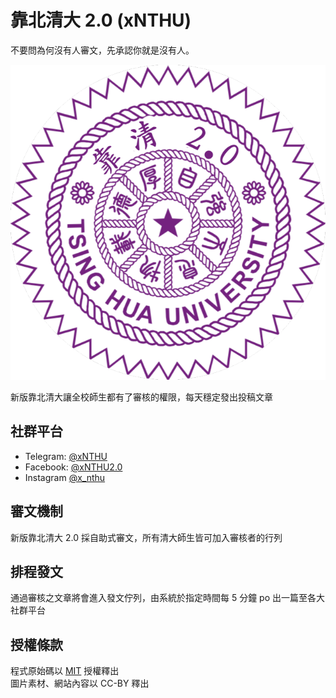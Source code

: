 # 靠北清大 2.0 (xNTHU)

不要問為何沒有人審文，先承認你就是沒有人。

[![logo](assets/img/logo.png)](https://x.nthu.io)

新版靠北清大讓全校師生都有了審核的權限，每天穩定發出投稿文章

## 社群平台
- Telegram: [@xNTHU](https://t.me/xNTHU)
- Facebook: [@xNTHU2.0](https://fb.me/xNTHU2.0)
- Instagram [@x_nthu](https://www.instagram.com/x_nthu/)

## 審文機制
新版靠北清大 2.0 採自助式審文，所有清大師生皆可加入審核者的行列

## 排程發文
通過審核之文章將會進入發文佇列，由系統於指定時間每 5 分鐘 po 出一篇至各大社群平台

## 授權條款
程式原始碼以 [MIT](LICENSE) 授權釋出  
圖片素材、網站內容以 CC-BY 釋出
